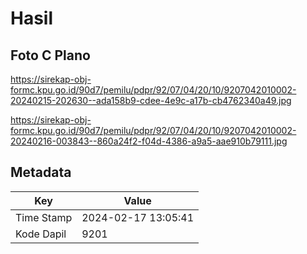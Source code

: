 # Hasil

## Foto C Plano

https://sirekap-obj-formc.kpu.go.id/90d7/pemilu/pdpr/92/07/04/20/10/9207042010002-20240215-202630--ada158b9-cdee-4e9c-a17b-cb4762340a49.jpg

https://sirekap-obj-formc.kpu.go.id/90d7/pemilu/pdpr/92/07/04/20/10/9207042010002-20240216-003843--860a24f2-f04d-4386-a9a5-aae910b79111.jpg


## Metadata

| Key        | Value               |
| ---------- | ------------------- |
| Time Stamp | 2024-02-17 13:05:41 |
| Kode Dapil | 9201                |



